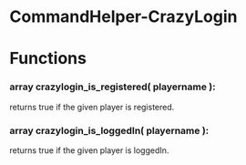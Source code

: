 CommandHelper-CrazyLogin
========================
# Functions
### array crazylogin\_is\_registered( playername ):
returns true if the given player is registered.

### array crazylogin\_is\_loggedIn( playername ):
returns true if the given player is loggedIn.
